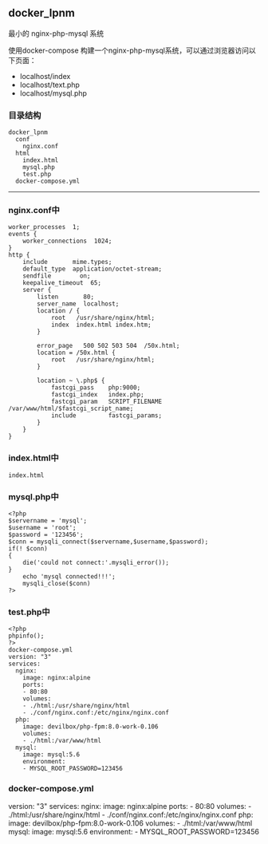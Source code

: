 ## docker_lpnm
最小的 nginx-php-mysql 系统

使用docker-compose 构建一个nginx-php-mysql系统，可以通过浏览器访问以下页面：

* localhost/index
* localhost/text.php
* localhost/mysql.php
  

### 目录结构

    docker_lpnm
      conf
        nginx.conf
      html
        index.html
        mysql.php
        test.php
      docker-compose.yml

---
### nginx.conf中
    
    worker_processes  1;
    events {
        worker_connections  1024;
    }
    http {                                                  
        include       mime.types;
        default_type  application/octet-stream;
        sendfile        on;
        keepalive_timeout  65;
        server {
            listen       80;
            server_name  localhost;
            location / {
                root   /usr/share/nginx/html;
                index  index.html index.htm;
            }

            error_page   500 502 503 504  /50x.html;
            location = /50x.html {
                root   /usr/share/nginx/html;
            }

            location ~ \.php$ {                     
                fastcgi_pass    php:9000;
                fastcgi_index   index.php;
                fastcgi_param   SCRIPT_FILENAME     /var/www/html/$fastcgi_script_name;    
                include         fastcgi_params;
            }
        }
    }
 

### index.html中

    index.html
    
### mysql.php中
    <?php
    $servername = 'mysql';
    $username = 'root';
    $password = '123456';
    $conn = mysqli_connect($servername,$username,$password);
    if(! $conn)
    {
        die('could not connect:'.mysqli_error());
    }
        echo 'mysql connected!!!';
        mysqli_close($conn)
    ?>
    
### test.php中

    <?php
    phpinfo();
    ?>
    docker-compose.yml
    version: "3"
    services:
      nginx:
        image: nginx:alpine
        ports:
        - 80:80
        volumes:
        - ./html:/usr/share/nginx/html
        - ./conf/nginx.conf:/etc/nginx/nginx.conf
      php:
        image: devilbox/php-fpm:8.0-work-0.106
        volumes:
        - ./html:/var/www/html
      mysql:
        image: mysql:5.6
        environment:
        - MYSQL_ROOT_PASSWORD=123456
### docker-compose.yml

  version: "3"
  services:
    nginx:
      image: nginx:alpine
      ports:
      - 80:80
      volumes:
      - ./html:/usr/share/nginx/html
      - ./conf/nginx.conf:/etc/nginx/nginx.conf
    php:
      image: devilbox/php-fpm:8.0-work-0.106
      volumes:
      - ./html:/var/www/html
    mysql:
      image: mysql:5.6
      environment:
      - MYSQL_ROOT_PASSWORD=123456
